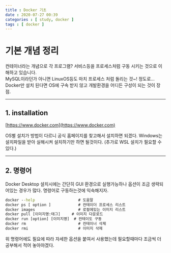```yaml
---
title : Docker 기초
date : 2020-07-27 00:39
categories : [ study, docker ]
tags : [ docker ]
---
```


# 기본 개념 정리
 컨테이너라는 개념으로 각 프로그램? 서비스등을 프로세스처럼 구동 시키는 것으로 이해하고 있습니다.  
MySQL이라던가 아니면 LinuxOS등도 마치 프로세스 처럼 돌리는 것~! 정도로...  
Docker만 설치 된다면 OS에 구속 받지 않고 개발환경을 어디든 구성이 되는 것이 장점. 

--- 
## 1. installation
 [https://www.docker.com](https://www.docker.com)

OS별 설치가 방법이 다르니 공식 홈페이지를 찾고해서 설치하면 되겠다.
Windows는 설치파일을 받아 실해시켜 설치하기만 하면 될것이다. (추가로 WSL 설치가 필요할 수 있다.)

---
## 2. 명령어 
Docker Desktop 설치시에는 간단히 GUI 환경으로 실행가능하나 옵션이 조금 생략되어있는 경우가 많다. 명령어로 구동하는것에 익숙해지자.

~~~cmd 
docker --help                   # 도움말 
docker ps [ option ]            # 컨테이더 프로세스 리스트
docker images                   # 로컬에있는 이미지 리스트
docker pull [이미지명:태그]     # 이미지 다운로드
docker run [option] [이미지명]  # 컨테이도 구동 
docker rm                       # 컨테이너 삭제
docker rmi                      # 이미지 삭제
~~~

위 명령어에도 필요에 따라 자세한 옵션을 붙여서 사용했는데 필요할때마다 조금씩 더 공부해서 적어 놓아야겠다.